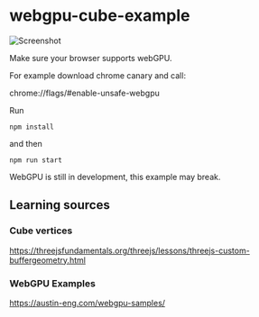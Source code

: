 # webgpu-cube-example

![Screenshot](https://github.com/tamani-coding/webgpu-cube-example/blob/main/screenshot.png?raw=true)

Make sure your browser supports webGPU.

For example download chrome canary and call:

chrome://flags/#enable-unsafe-webgpu

Run

`npm install`

and then

`npm run start`

WebGPU is still in development, this example may break.

## Learning sources

### Cube vertices
https://threejsfundamentals.org/threejs/lessons/threejs-custom-buffergeometry.html

### WebGPU Examples
https://austin-eng.com/webgpu-samples/
